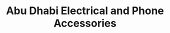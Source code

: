 ---
title: "Abu Dhabi Electrical and Phone Accessories"
url: /monrovia/abu-dhabi-electrical-and-phone-accessories/
shop: Elektronik
---
